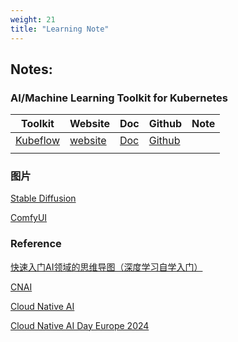 ```yaml
---
weight: 21
title: "Learning Note"
---
```



## Notes:

### AI/Machine Learning Toolkit for Kubernetes

| Toolkit| Website     | Doc         | Github | Note |
| --------          | --------   | -------    | -------- | --------     |
| [Kubeflow](https://www.cncf.io/projects/kubeflow/) | [website](https://www.kubeflow.org/)  |  [Doc](https://www.kubeflow.org/docs/started/)  | [Github](https://github.com/kubeflow/kubeflow) |     |
| []() | []()  |  []()  | []() |     |


<!--
| []() | [website]()  |  [Doc]()  | [Github]() |     |
-->


### 图片
[Stable Diffusion](https://zh.wikipedia.org/wiki/Stable_Diffusion)

[ComfyUI](https://docs.comfy.org/get_started/gettingstarted)

[]()

[]()

[]()

[]()

[]()

[]()

[]()

[]()

[]()

[]()

[]()

[]()

[]()

[]()

[]()

[]()







### Reference

[快速入门AI领域的思维导图（深度学习自学入门）](https://pic2.zhimg.com/80/v2-1c5ee0b6a8e35b514ca8e834d8cd4905_1440w.webp)

[CNAI](https://landscape.cncf.io/?group=cnai&view-mode=card&classify=category&sort-by=name&sort-direction=asc#cnai--automl)

[Cloud Native AI](https://jimmysong.io/en/blog/cloud-native-ai-whitepaper/)

[Cloud Native AI Day Europe 2024](https://www.youtube.com/playlist?list=PLj6h78yzYM2PWGv34W6w5ssq1b1meRmY7)

[]()




